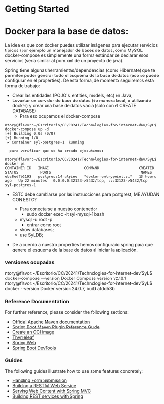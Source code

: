 # Getting Started

# Docker para la base de datos:

La idea es que con docker puedes utilizar imágenes para ejecutar servicios típicos (por ejemplo un manejador de bases de datos, como MySQL. docker-compose es simplemente una forma estándar de declarar esos servicios (sería similar al pom.xml de un proyecto de java).

Spring tiene algunas herramientas/dependencias (como Hibernate) que te permiten poder generar todo el esquema de la base de datos (eso se puede configurar en el properties). De esta forma, de momento seguiremos esta forma de trabajo:

- Crear las entidades (POJO's, entities, models, etc) en Java, 
- Levantar un servidor de base de datos (de manera local, o utilizando docker) y crear una base de datos vacía (solo con el CREATE DATABASE)
	- Para eso ocupamos el docker-compose
```
ntory@flavor:~/Escritorio/CC/20241/Technologies-for-internet-dev/SyL$ docker-compose up -d
[+] Building 0.0s (0/0)                                                                                                                
[+] Running 1/0
 ✔ Container syl-postgres-1  Running
```
	- para verificar que se ha creado ejecutamos:
```
ntory@flavor:~/Escritorio/CC/20241/Technologies-for-internet-dev/SyL$ docker ps
CONTAINER ID   IMAGE                COMMAND                  CREATED        STATUS          PORTS                                         NAMES
ebc8ed7b2193   postgres:14-alpine   "docker-entrypoint.s…"   13 hours ago   Up 22 minutes   0.0.0.0:32123->5432/tcp, :::32123->5432/tcp   syl-postgres-1

```
- ESTO debe cambiarse por las instrucciones para postgrest, ME AYUDAN CON ESTO?
	- Para conectarse a nuestro contenedor
		- sudo docker exec -it syl-mysql-1 bash
	- mysql -u root -p
		- entrar como root
	- show databases;
	- use SyLDB;

- De a cuerdo a nuestro properties hemos configurado spring para que genere el esquema de la base de datos al iniciar la aplicación.

### versiones ocupadas
ntory@flavor:~/Escritorio/CC/20241/Technologies-for-internet-dev/SyL$ docker-compose --version
Docker Compose version v2.18.1
ntory@flavor:~/Escritorio/CC/20241/Technologies-for-internet-dev/SyL$ docker --version
Docker version 24.0.7, build afdd53b

### Reference Documentation
For further reference, please consider the following sections:

* [Official Apache Maven documentation](https://maven.apache.org/guides/index.html)
* [Spring Boot Maven Plugin Reference Guide](https://docs.spring.io/spring-boot/docs/3.1.5/maven-plugin/reference/html/)
* [Create an OCI image](https://docs.spring.io/spring-boot/docs/3.1.5/maven-plugin/reference/html/#build-image)
* [Thymeleaf](https://docs.spring.io/spring-boot/docs/3.1.5/reference/htmlsingle/index.html#web.servlet.spring-mvc.template-engines)
* [Spring Web](https://docs.spring.io/spring-boot/docs/3.1.5/reference/htmlsingle/index.html#web)
* [Spring Boot DevTools](https://docs.spring.io/spring-boot/docs/3.1.5/reference/htmlsingle/index.html#using.devtools)

### Guides
The following guides illustrate how to use some features concretely:

* [Handling Form Submission](https://spring.io/guides/gs/handling-form-submission/)
* [Building a RESTful Web Service](https://spring.io/guides/gs/rest-service/)
* [Serving Web Content with Spring MVC](https://spring.io/guides/gs/serving-web-content/)
* [Building REST services with Spring](https://spring.io/guides/tutorials/rest/)

